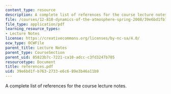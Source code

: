 ```yaml
---
content_type: resource
description: A complete list of references for the course lecture notes.
file: /courses/12-810-dynamics-of-the-atmosphere-spring-2008/39e6bd1fb7632733e6c689e3b46a11b9_references.pdf
file_type: application/pdf
learning_resource_types:
- Lecture Notes
license: https://creativecommons.org/licenses/by-nc-sa/4.0/
ocw_type: OCWFile
parent_title: Lecture Notes
parent_type: CourseSection
parent_uid: 85823b7c-7221-ca10-adcc-c3fd3247b705
resourcetype: Document
title: references.pdf
uid: 39e6bd1f-b763-2733-e6c6-89e3b46a11b9
---
```

A complete list of references for the course lecture notes.